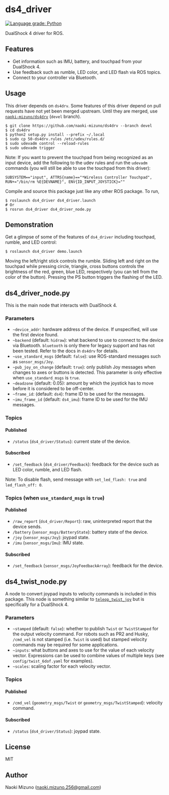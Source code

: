 # ds4_driver

[![Language grade: Python](https://img.shields.io/lgtm/grade/python/g/naoki-mizuno/ds4_driver.svg?logo=lgtm&logoWidth=18)](https://lgtm.com/projects/g/naoki-mizuno/ds4_driver/context:python)

DualShock 4 driver for ROS.

## Features

- Get information such as IMU, battery, and touchpad from your DualShock 4.
- Use feedback such as rumble, LED color, and LED flash via ROS topics.
- Connect to your controller via Bluetooth.

## Usage

This driver depends on `ds4drv`. Some features of this driver depend on pull
requests have not yet been merged upstream. Until they are merged, use
[`naoki-mizuno/ds4drv`](https://github.com/naoki-mizuno/ds4drv/tree/devel)
(`devel` branch).

```console
$ git clone https://github.com/naoki-mizuno/ds4drv --branch devel
$ cd ds4drv
$ python2 setup.py install --prefix ~/.local
$ sudo cp 50-ds4drv.rules /etc/udev/rules.d/
$ sudo udevadm control --reload-rules
$ sudo udevadm trigger
```

Note: If you want to prevent the touchpad from being recognized as an input
device, add the following to the udev rules and run the `udevadm` commands
(you will still be able to use the touchpad from this driver):

```
SUBSYSTEM=="input", ATTRS{name}=="*Wireless Controller Touchpad", RUN+="/bin/rm %E{DEVNAME}", ENV{ID_INPUT_JOYSTICK}=""
```

Compile and source this package just like any other ROS package. To run,

```console
$ roslaunch ds4_driver ds4_driver.launch
# Or
$ rosrun ds4_driver ds4_driver_node.py
```

## Demonstration

Get a glimpse of some of the features of `ds4_driver` including touchpad,
rumble, and LED control:

```
$ roslaunch ds4_driver demo.launch
```

Moving the left/right stick controls the rumble. Sliding left and right on the
touchpad while pressing circle, triangle, cross buttons controls the
brightness of the red, green, blue LED, respectively (you can tell from the
color of the button).  Pressing the PS button triggers the flashing of the
LED.

## ds4_driver_node.py

This is the main node that interacts with DualShock 4.

### Parameters

- `~device_addr`: hardware address of the device. If unspecified, will use the
  first device found.
- `~backend` (default: `hidraw`): what backend to use to connect to the device
  via Bluetooth. `bluetooth` is only there for legacy support and has not been
  tested. Refer to the docs in `ds4drv` for details.
- `~use_standard_msgs` (default: `false`): use ROS-standard messages such as
  `sensor_msgs/Joy`.
- `~pub_joy_on_change` (default: `true`): only publish Joy messages when
  changes to axes or buttons is detected. This parameter is only effective
  when `use_standard_msgs` is `true`.
- `~deadzone` (default: 0.05): amount by which the joystick has to move before
  it is considered to be off-center.
- `~frame_id`: (default: `ds4`): frame ID to be used for the messages.
- `~imu_frame_id` (default: `ds4_imu`): frame ID to be used for the IMU
  messages.

### Topics

#### Published

- `/status` (`ds4_driver/Status`): current state of the device.

#### Subscribed

- `/set_feedback` (`ds4_driver/Feedback`): feedback for the device such as
  LED color, rumble, and LED flash.

Note: To disable flash, send message with `set_led_flash: true` and
`led_flash_off: 0`.


### Topics (when `use_standard_msgs` is `true`)

#### Published

- `/raw_report` (`ds4_driver/Report`): raw, uninterpreted report that the device
  sends.
- `/battery` (`sensor_msgs/BatteryState`): battery state of the device.
- `/joy` (`sensor_msgs/Joy`): joypad state.
- `/imu` (`sensor_msgs/Imu`): IMU state.

#### Subscribed

- `/set_feedback` (`sensor_msgs/JoyFeedbackArray`): feedback for the device.

## ds4_twist_node.py

A node to convert joypad inputs to velocity commands is included in this
package. This node is something similar to
[`teleop_twist_joy`](http://wiki.ros.org/teleop_twist_joy) but is specifically
for a DualShock 4.

### Parameters

- `~stamped` (default: `false`): whether to publish `Twist` or `TwistStamped`
  for the output velocity command. For robots such as PR2 and Husky,
  `/cmd_vel` is not stamped (i.e.  `Twist` is used) but stamped velocity
  commands may be required for some applications.
- `~inputs`: what buttons and axes to use for the value of each velocity
  vector. Expressions can be used to combine values of multiple keys (see
  `config/twist_6dof.yaml` for examples).
- `~scales`: scaling factor for each velocity vector.

### Topics

#### Published

- `/cmd_vel` (`geometry_msgs/Twist` or `geometry_msgs/TwistStamped`): velocity
  command.

#### Subscribed

- `/status` (`ds4_driver/Status`): joypad state.

## License

MIT

## Author

Naoki Mizuno (naoki.mizuno.256@gmail.com)
